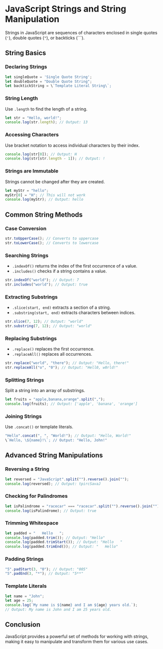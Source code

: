 
# JavaScript Strings and String Manipulation

Strings in JavaScript are sequences of characters enclosed in single quotes (`'`), double quotes (`"`), or backticks (```).

## String Basics

### Declaring Strings
```javascript
let singleQuote = 'Single Quote String';
let doubleQuote = "Double Quote String";
let backtickString = \`Template Literal String\`;
```

### String Length
Use `.length` to find the length of a string.
```javascript
let str = "Hello, world!";
console.log(str.length); // Output: 13
```

### Accessing Characters
Use bracket notation to access individual characters by their index.
```javascript
console.log(str[0]); // Output: H
console.log(str[str.length - 1]); // Output: !
```

### Strings are Immutable
Strings cannot be changed after they are created.
```javascript
let myStr = "hello";
myStr[0] = "H"; // This will not work
console.log(myStr); // Output: hello
```

## Common String Methods

### Case Conversion
```javascript
str.toUpperCase(); // Converts to uppercase
str.toLowerCase(); // Converts to lowercase
```

### Searching Strings
- `.indexOf()` returns the index of the first occurrence of a value.
- `.includes()` checks if a string contains a value.
```javascript
str.indexOf("world"); // Output: 7
str.includes("world"); // Output: true
```

### Extracting Substrings
- `.slice(start, end)` extracts a section of a string.
- `.substring(start, end)` extracts characters between indices.
```javascript
str.slice(7, 12); // Output: "world"
str.substring(7, 12); // Output: "world"
```

### Replacing Substrings
- `.replace()` replaces the first occurrence.
- `.replaceAll()` replaces all occurrences.
```javascript
str.replace("world", "there"); // Output: "Hello, there!"
str.replaceAll("o", "0"); // Output: "Hell0, w0rld!"
```

### Splitting Strings
Split a string into an array of substrings.
```javascript
let fruits = "apple,banana,orange".split(",");
console.log(fruits); // Output: ['apple', 'banana', 'orange']
```

### Joining Strings
Use `.concat()` or template literals.
```javascript
"Hello".concat(", ", "World!"); // Output: "Hello, World!"
\`Hello, \${name}!\`; // Output: "Hello, John!"
```

## Advanced String Manipulations

### Reversing a String
```javascript
let reversed = "JavaScript".split("").reverse().join("");
console.log(reversed); // Output: tpircSavaJ
```

### Checking for Palindromes
```javascript
let isPalindrome = "racecar" === "racecar".split("").reverse().join("");
console.log(isPalindrome); // Output: true
```

### Trimming Whitespace
```javascript
let padded = "   Hello   ";
console.log(padded.trim()); // Output: "Hello"
console.log(padded.trimStart()); // Output: "Hello   "
console.log(padded.trimEnd()); // Output: "   Hello"
```

### Padding Strings
```javascript
"5".padStart(3, "0"); // Output: "005"
"5".padEnd(3, "*"); // Output: "5**"
```

### Template Literals
```javascript
let name = "John";
let age = 25;
console.log(`My name is ${name} and I am ${age} years old.`);
// Output: My name is John and I am 25 years old.
```

## Conclusion
JavaScript provides a powerful set of methods for working with strings, making it easy to manipulate and transform them for various use cases.
